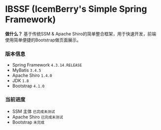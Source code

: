 # IBSSF (IcemBerry's Simple Spring Framework)
**做什么？** 基于传统SSM & Apache Shiro的简单整合框架，用于快速开发，前端使用简单便捷的Bootstrap做页面展示。

### 版本信息
- Spring Framework `4.3.14.RELEASE`
- MyBatis `3.4.5`
- Apache Shiro `1.4.0`
- JDK `1.8`
- Bootstrap `4.1.0`

### 当前进度
- SSM 主体 `已完成未测试`
- Apache Shiro `已完成未测试`
- Bootstrap `未完成`
